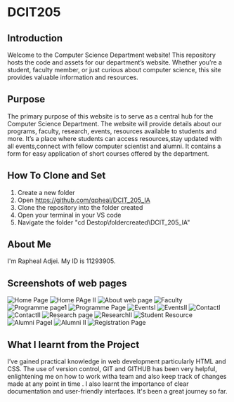 # DCIT205

## Introduction

Welcome to the Computer Science Department website! This repository hosts the code and assets for our department’s website. Whether you’re a student, faculty member, or just curious about computer science, this site provides valuable information and resources.

## Purpose

The primary purpose of this website is to serve as a central hub for the Computer Science Department.
The website will provide details about our programs, faculty, research, events, resources available to students and more. It’s a place where students can access resources,stay updated with all events,connect with fellow computer scientist and alumni.
It contains a form for easy application of short courses offered by the department.

## How To Clone and Set

1. Create a new folder
2. Open <https://github.com/qpheal/DCIT_205_IA>
3. Clone the repository into the folder created
4. Open your terminal in your VS code
5. Navigate the folder "cd Destop\foldercreated\DCIT_205_IA"

## About Me

I'm Rapheal Adjei. My ID is 11293905.

## Screenshots of web pages

![Home Page](<Screenshots/Screenshot 2023-11-27 144512.png>)
![Home PAge II](<Screenshots/Screenshot 2023-11-27 144610.png>)
![About web page](<Screenshots/Screenshot 2023-11-27 144948.png>)
![Faculty](<Screenshots/Screenshot 2023-11-27 145023.png>)
![Programme page1](<Screenshots/Screenshot 2023-11-27 145924.png>)
![Programme Page](<Screenshots/Screenshot 2023-11-27 145953.png>)
![EventsI](<Screenshots/Screenshot 2023-11-27 151343.png>)
![EventsII](<Screenshots/Screenshot 2023-11-27 151413.png>)
![ContactI](<Screenshots/Screenshot 2023-11-27 151458.png>)
![ContactII](<Screenshots/Screenshot 2023-11-27 152001.png>)
![Research page](<Screenshots/Screenshot 2023-11-27 152049.png>)
![ResearchII](<Screenshots/Screenshot 2023-11-27 152111.png>)
![Student Resource](<Screenshots/Screenshot 2023-11-27 152142.png>)
![Alumni PageI](<Screenshots/Screenshot 2023-11-27 152221.png>)
![Alumni II](<Screenshots/Screenshot 2023-11-27 153120.png>)
![Registration Page](<Screenshots/Screenshot 2023-11-27 152304.png>)

## What I learnt from the Project

I’ve gained practical knowledge in web development particularly HTML and CSS. The use of  version control, GIT and GITHUB has been very helpful, enlightening me on how to work witha team and also keep track of changes made at any point in time . I also learnt the importance of clear documentation and user-friendly interfaces. It's been a great journey so far.

